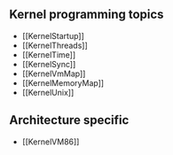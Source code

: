 ## Kernel programming topics ##

 * [[KernelStartup]]
 * [[KernelThreads]]
 * [[KernelTime]]
 * [[KernelSync]]
 * [[KernelVmMap]]
 * [[KernelMemoryMap]]
 * [[KernelUnix]]

## Architecture specific ##

 * [[KernelVM86]]
